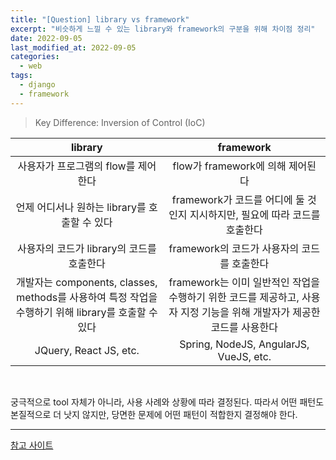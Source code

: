 ```yaml
---
title: "[Question] library vs framework"
excerpt: "비슷하게 느낄 수 있는 library와 framework의 구분을 위해 차이점 정리"
date: 2022-09-05
last_modified_at: 2022-09-05
categories:
  - web
tags:
  - django
  - framework
---
```


> Key Difference: Inversion of Control (IoC)

|library|framework|
|:---:|:---:|
|사용자가 프로그램의 flow를 제어한다|flow가 framework에 의해 제어된다|
|언제 어디서나 원하는 library를 호출할 수 있다|framework가 코드를 어디에 둘 것인지 지시하지만, 필요에 따라 코드를 호출한다|
|사용자의 코드가 library의 코드를 호출한다|framework의 코드가 사용자의 코드를 호출한다|
|개발자는 components, classes, methods를 사용하여 특정 작업을 수행하기 위해 library를 호출할 수 있다|framework는 이미 일반적인 작업을 수행하기 위한 코드를 제공하고, 사용자 지정 기능을 위해 개발자가 제공한 코드를 사용한다|
|JQuery, React JS, etc.|Spring, NodeJS, AngularJS, VueJS, etc.|

<br>

궁극적으로 tool 자체가 아니라, 사용 사례와 상황에 따라 결정된다. 따라서 어떤 패턴도 본질적으로 더 낫지 않지만, 당면한 문제에 어떤 패턴이 적합한지 결정해야 한다.

---

[참고 사이트](https://www.interviewbit.com/blog/framework-vs-library/)